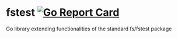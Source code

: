 # fstest [![Go Report Card](https://goreportcard.com/badge/github.com/stealthrocket/fstest)](https://goreportcard.com/report/github.com/stealthrocket/fstest)
Go library extending functionalities of the standard fs/fstest package
